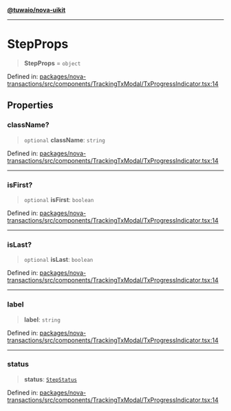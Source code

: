 [**@tuwaio/nova-uikit**](../../../README.md)

***

# StepProps

> **StepProps** = `object`

Defined in: [packages/nova-transactions/src/components/TrackingTxModal/TxProgressIndicator.tsx:14](https://github.com/TuwaIO/nova-uikit/blob/6dc34b098cacf0ae15cd1e41a47f4525a2a78768/packages/nova-transactions/src/components/TrackingTxModal/TxProgressIndicator.tsx#L14)

## Properties

### className?

> `optional` **className**: `string`

Defined in: [packages/nova-transactions/src/components/TrackingTxModal/TxProgressIndicator.tsx:14](https://github.com/TuwaIO/nova-uikit/blob/6dc34b098cacf0ae15cd1e41a47f4525a2a78768/packages/nova-transactions/src/components/TrackingTxModal/TxProgressIndicator.tsx#L14)

***

### isFirst?

> `optional` **isFirst**: `boolean`

Defined in: [packages/nova-transactions/src/components/TrackingTxModal/TxProgressIndicator.tsx:14](https://github.com/TuwaIO/nova-uikit/blob/6dc34b098cacf0ae15cd1e41a47f4525a2a78768/packages/nova-transactions/src/components/TrackingTxModal/TxProgressIndicator.tsx#L14)

***

### isLast?

> `optional` **isLast**: `boolean`

Defined in: [packages/nova-transactions/src/components/TrackingTxModal/TxProgressIndicator.tsx:14](https://github.com/TuwaIO/nova-uikit/blob/6dc34b098cacf0ae15cd1e41a47f4525a2a78768/packages/nova-transactions/src/components/TrackingTxModal/TxProgressIndicator.tsx#L14)

***

### label

> **label**: `string`

Defined in: [packages/nova-transactions/src/components/TrackingTxModal/TxProgressIndicator.tsx:14](https://github.com/TuwaIO/nova-uikit/blob/6dc34b098cacf0ae15cd1e41a47f4525a2a78768/packages/nova-transactions/src/components/TrackingTxModal/TxProgressIndicator.tsx#L14)

***

### status

> **status**: [`StepStatus`](StepStatus.md)

Defined in: [packages/nova-transactions/src/components/TrackingTxModal/TxProgressIndicator.tsx:14](https://github.com/TuwaIO/nova-uikit/blob/6dc34b098cacf0ae15cd1e41a47f4525a2a78768/packages/nova-transactions/src/components/TrackingTxModal/TxProgressIndicator.tsx#L14)
